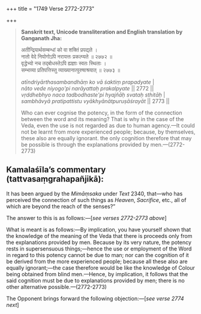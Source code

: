 +++
title = "1749 Verse 2772-2773"

+++
> **Sanskrit text, Unicode transliteration and English translation by Ganganath Jha:** 
>
> अतीन्द्रियार्थसम्बन्धां को वा शक्तिं प्रपद्यते ।  
> नातो वेदे नियोगोऽपि नरायत्तः प्रकल्प्यते ॥ २७७२ ॥  
> वृद्धेभ्यो नच तद्बोधस्तेऽपि ह्यज्ञाः स्वतः स्थिताः ।  
> सम्भाव्या प्रतिपत्तिस्तु व्याख्यानात्पुरुषाश्रयात् ॥ २७७३ ॥ 
>
> *atīndriyārthasambandhāṃ ko vā śaktiṃ prapadyate* \|  
> *nāto vede niyogo'pi narāyattaḥ prakalpyate* \|\| 2772 \|\|  
> *vṛddhebhyo naca tadbodhaste'pi hyajñāḥ svataḥ sthitāḥ* \|  
> *sambhāvyā pratipattistu vyākhyānātpuruṣāśrayāt* \|\| 2773 \|\| 
>
> Who can ever cognise the potency, in the form of the connection between the word and its meaning? That is why in the case of the Veda, even the use is not regarded as due to human agency.—It could not be learnt from more experienced people; because, by themselves, these also are equally ignorant. the only cognition therefore that may be possible is through the explanations provided by men.—(2772-2773)



## Kamalaśīla’s commentary (tattvasaṃgrahapañjikā):

It has been argued by the *Mimāṃsaka* under *Text* 2340, that—who has perceived the connection of such things as *Heaven*, *Sacrifice*, etc., all of which are beyond the reach of the senses?”

The answer to this is as follows:—[*see verses 2772-2773 above*]

What is meant is as follows:—By implication, you have yourself shown that the knowledge of the meaning of the Veda that there is proceeds only from the explanations provided by men. Because by its very nature, the potency rests in supersensuous things;—hence the use or employment of the Word in regard to this potency cannot be due to man; nor can the cognition of it be derived from the more experienced people; because all these also are equally ignorant;—the case therefore would be like the knowledge of Colour being obtained from blind men.—Hence, by implication, it follows that the said cognition must be due to explanations provided by men; there is no other alternative possible.—(2772-2773)

The Opponent brings forward the following objection:—[*see verse 2774 next*]


